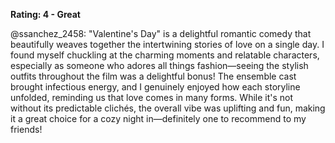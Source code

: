 **Rating: 4 - Great**

@ssanchez_2458: "Valentine's Day" is a delightful romantic comedy that beautifully weaves together the intertwining stories of love on a single day. I found myself chuckling at the charming moments and relatable characters, especially as someone who adores all things fashion—seeing the stylish outfits throughout the film was a delightful bonus! The ensemble cast brought infectious energy, and I genuinely enjoyed how each storyline unfolded, reminding us that love comes in many forms. While it's not without its predictable clichés, the overall vibe was uplifting and fun, making it a great choice for a cozy night in—definitely one to recommend to my friends!